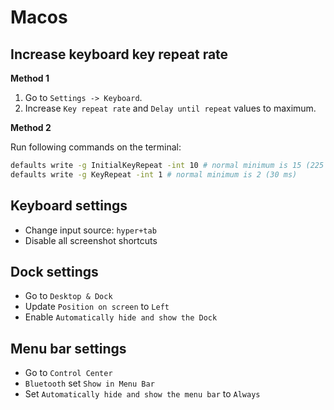 # Macos

## Increase keyboard key repeat rate

**Method 1**

1. Go to `Settings -> Keyboard`.
2. Increase `Key repeat rate` and `Delay until repeat` values to maximum.

**Method 2**

Run following commands on the terminal:

```sh
defaults write -g InitialKeyRepeat -int 10 # normal minimum is 15 (225 ms)
defaults write -g KeyRepeat -int 1 # normal minimum is 2 (30 ms)
```

## Keyboard settings

- Change input source: `hyper+tab`
- Disable all screenshot shortcuts

## Dock settings

- Go to `Desktop & Dock`
- Update `Position on screen` to `Left`
- Enable `Automatically hide and show the Dock`

## Menu bar settings

- Go to `Control Center`
- `Bluetooth` set `Show in Menu Bar`
- Set `Automatically hide and show the menu bar` to `Always`

